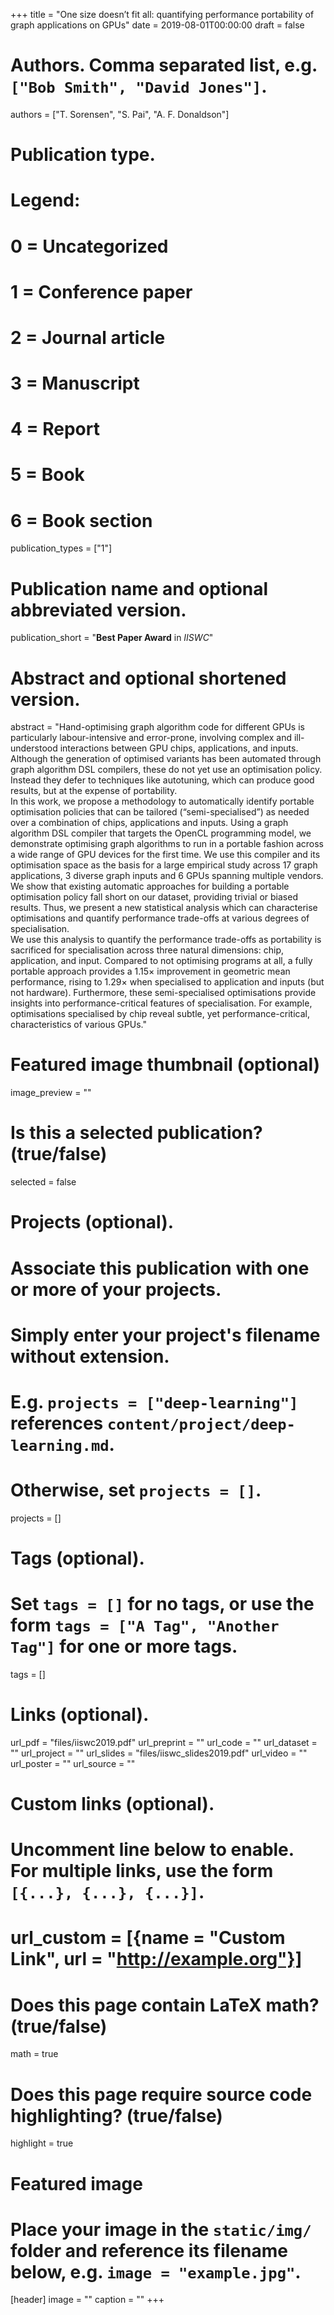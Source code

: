 +++
title = "One size doesn’t fit all: quantifying performance portability of graph applications on GPUs"
date = 2019-08-01T00:00:00
draft = false

# Authors. Comma separated list, e.g. `["Bob Smith", "David Jones"]`.
authors = ["T. Sorensen", "S. Pai", "A. F. Donaldson"]

# Publication type.
# Legend:
# 0 = Uncategorized
# 1 = Conference paper
# 2 = Journal article
# 3 = Manuscript
# 4 = Report
# 5 = Book
# 6 = Book section
publication_types = ["1"]

# Publication name and optional abbreviated version.
publication_short = "**Best Paper Award** in *IISWC*"

# Abstract and optional shortened version.
abstract = "Hand-optimising graph algorithm code for different GPUs is particularly labour-intensive and error-prone, involving complex and ill-understood interactions between GPU chips, applications, and inputs. Although the generation of optimised variants has been automated through graph algorithm DSL compilers, these do not yet use an optimisation policy. Instead they defer to techniques like autotuning, which can produce good results, but at the expense of portability.<br> In this work, we propose a methodology to automatically identify portable optimisation policies that can be tailored (“semi-specialised”) as needed over a combination of chips, applications and inputs. Using a graph algorithm DSL compiler that targets the OpenCL programming model, we demonstrate optimising graph algorithms to run in a portable fashion across a wide range of GPU devices for the first time. We use this compiler and its optimisation space as the basis for a large empirical study across 17 graph applications, 3 diverse graph inputs and 6 GPUs spanning multiple vendors. We show that existing automatic approaches for building a portable optimisation policy fall short on our dataset, providing trivial or biased results. Thus, we present a new statistical analysis which can characterise optimisations and quantify performance trade-offs at various degrees of specialisation.<br> We use this analysis to quantify the performance trade-offs as portability is sacrificed for specialisation across three natural dimensions: chip, application, and input. Compared to not optimising programs at all, a fully portable approach provides a 1.15× improvement in geometric mean performance, rising to 1.29× when specialised to application and inputs (but not hardware). Furthermore, these semi-specialised optimisations provide insights into performance-critical features of specialisation. For example, optimisations specialised by chip reveal subtle, yet performance-critical, characteristics of various GPUs."

# Featured image thumbnail (optional)
image_preview = ""

# Is this a selected publication? (true/false)
selected = false

# Projects (optional).
#   Associate this publication with one or more of your projects.
#   Simply enter your project's filename without extension.
#   E.g. `projects = ["deep-learning"]` references `content/project/deep-learning.md`.
#   Otherwise, set `projects = []`.
projects = []

# Tags (optional).
#   Set `tags = []` for no tags, or use the form `tags = ["A Tag", "Another Tag"]` for one or more tags.
tags = []

# Links (optional).
url_pdf = "files/iiswc2019.pdf"
url_preprint = ""
url_code = ""
url_dataset = ""
url_project = ""
url_slides = "files/iiswc_slides2019.pdf"
url_video = ""
url_poster = ""
url_source = ""

# Custom links (optional).
#   Uncomment line below to enable. For multiple links, use the form `[{...}, {...}, {...}]`.
# url_custom = [{name = "Custom Link", url = "http://example.org"}]

# Does this page contain LaTeX math? (true/false)
math = true

# Does this page require source code highlighting? (true/false)
highlight = true

# Featured image
# Place your image in the `static/img/` folder and reference its filename below, e.g. `image = "example.jpg"`.
[header]
image = ""
caption = ""
+++

